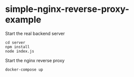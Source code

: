 # simple-nginx-reverse-proxy-example

Start the real backend server

```
cd server
npm install
node index.js
```

Start the nginx reverse proxy
```
docker-compose up
```
